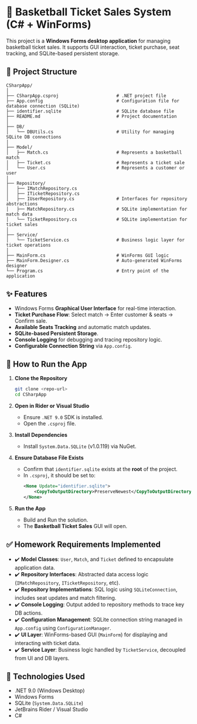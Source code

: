 # 🏀 Basketball Ticket Sales System (C# + WinForms)

This project is a **Windows Forms desktop application** for managing basketball ticket sales. It supports GUI interaction, ticket purchase, seat tracking, and SQLite-based persistent storage.

## 📁 Project Structure
```
CSharpApp/
│
├── CSharpApp.csproj                      # .NET project file
├── App.config                            # Configuration file for database connection (SQLite)
├── identifier.sqlite                     # SQLite database file
├── README.md                             # Project documentation
│
├── DB/
│   └── DBUtils.cs                        # Utility for managing SQLite DB connections
│
├── Model/
│   ├── Match.cs                          # Represents a basketball match
│   ├── Ticket.cs                         # Represents a ticket sale
│   └── User.cs                           # Represents a customer or user
│
├── Repository/
│   ├── IMatchRepository.cs
│   ├── ITicketRepository.cs
│   ├── IUserRepository.cs                # Interfaces for repository abstractions
│   ├── MatchRepository.cs                # SQLite implementation for match data
│   └── TicketRepository.cs               # SQLite implementation for ticket sales
│
├── Service/
│   └── TicketService.cs                  # Business logic layer for ticket operations
│
├── MainForm.cs                           # WinForms GUI logic
├── MainForm.Designer.cs                  # Auto-generated WinForms designer
└── Program.cs                            # Entry point of the application
```

## ✨ Features
- Windows Forms **Graphical User Interface** for real-time interaction.
- **Ticket Purchase Flow**: Select match → Enter customer & seats → Confirm sale.
- **Available Seats Tracking** and automatic match updates.
- **SQLite-based Persistent Storage**.
- **Console Logging** for debugging and tracing repository logic.
- **Configurable Connection String** via `App.config`.

## 🚀 How to Run the App
1. **Clone the Repository**
   ```bash
   git clone <repo-url>
   cd CSharpApp
   ```

2. **Open in Rider or Visual Studio**
   - Ensure `.NET 9.0` SDK is installed.
   - Open the `.csproj` file.

3. **Install Dependencies**
   - Install `System.Data.SQLite` (v1.0.119) via NuGet.

4. **Ensure Database File Exists**
   - Confirm that `identifier.sqlite` exists at the **root** of the project.
   - In `.csproj`, it should be set to:
     ```xml
     <None Update="identifier.sqlite">
         <CopyToOutputDirectory>PreserveNewest</CopyToOutputDirectory>
     </None>
     ```

5. **Run the App**
   - Build and Run the solution.
   - The **Basketball Ticket Sales** GUI will open.

## ✅ Homework Requirements Implemented

- ✔️ **Model Classes**: `User`, `Match`, and `Ticket` defined to encapsulate application data.
- ✔️ **Repository Interfaces**: Abstracted data access logic (`IMatchRepository`, `ITicketRepository`, etc).
- ✔️ **Repository Implementations**: SQL logic using `SQLiteConnection`, includes seat updates and match filtering.
- ✔️ **Console Logging**: Output added to repository methods to trace key DB actions.
- ✔️ **Configuration Management**: SQLite connection string managed in `App.config` using `ConfigurationManager`.
- ✔️ **UI Layer**: WinForms-based GUI (`MainForm`) for displaying and interacting with ticket data.
- ✔️ **Service Layer**: Business logic handled by `TicketService`, decoupled from UI and DB layers.

## 🧩 Technologies Used
- .NET 9.0 (Windows Desktop)
- Windows Forms
- SQLite (`System.Data.SQLite`)
- JetBrains Rider / Visual Studio
- C#
